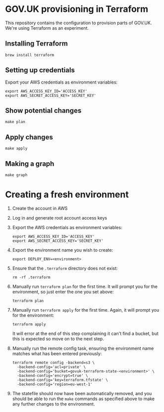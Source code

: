 # GOV.UK provisioning in Terraform

This repository contains the configuration to provision parts of GOV.UK.
We're using Terraform as an experiment.

## Installing Terraform

```
brew install terraform
```

## Setting up credentials

Export your AWS credentials as environment variables:

```
export AWS_ACCESS_KEY_ID='ACCESS_KEY'
export AWS_SECRET_ACCESS_KEY='SECRET_KEY'
```

## Show potential changes

```
make plan
```

## Apply changes

```
make apply
```

## Making a graph

```
make graph
```

# Creating a fresh environment

1. Create the account in AWS
2. Log in and generate root account access keys
3. Export the AWS credentials as environment variables:

   ```
   export AWS_ACCESS_KEY_ID='ACCESS_KEY'
   export AWS_SECRET_ACCESS_KEY='SECRET_KEY'
   ```

4. Export the environment name you wish to create:

   ```
   export DEPLOY_ENV=<environment>
   ```

5. Ensure that the `.terraform` directory does not exist:

   ```
   rm -rf .terraform
   ```

5. Manually run `terraform plan` for the first time. It will prompt you for the
   environment, so just enter the one you set above:

   ```
   terraform plan
   ```

6. Manually run `terraform apply` for the first time. Again, it will prompt you
   for the environment:

   ```
   terraform apply
   ```

   It will error at the end of this step complaining it can't find a bucket,
   but this is expected so move on to the next step.

7. Manually run the remote config task, ensuring the environment name matches
   what has been entered previously:

   ```
   terraform remote config -backend=s3 \
     -backend-config='acl=private' \
     -backend-config='bucket=govuk-terraform-state-<environment>' \
     -backend-config='encrypt=true' \
     -backend-config='key=terraform.tfstate' \
     -backend-config='region=eu-west-1'
   ```

8. The statefile should now have been automatically removed, and you should be
   able to run the `make` commands as specified above to make any further
   changes to the environment.
